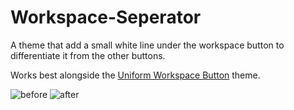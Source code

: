 # Workspace-Seperator

A theme that add a small white line under the workspace button
to differentiate it from the other buttons.

Works best alongside the [Uniform Workspace Button](https://zen-browser.app/themes/5ac61d13-a0dc-400e-aaa0-0f10fd3a7d0c) theme.

![before]("images/before.png")
![after]("images/after.png")
